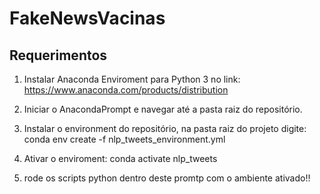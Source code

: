 # FakeNewsVacinas

## Requerimentos

1. Instalar Anaconda Enviroment para Python 3 no link: https://www.anaconda.com/products/distribution

2.  Iniciar o AnacondaPrompt e navegar até a pasta raiz do repositório.

3. Instalar o environment do repositório, na pasta raiz do projeto digite: conda env create -f nlp_tweets_environment.yml

3. Ativar o enviroment: conda activate nlp_tweets

4. rode os scripts python dentro deste promtp com o ambiente ativado!!


